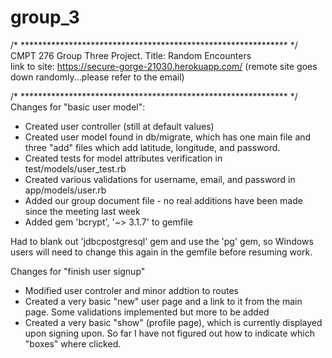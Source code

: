 # group_3
/* ************************************************************* */
CMPT 276 Group Three Project. Title: Random Encounters  
link to site: https://secure-gorge-21030.herokuapp.com/
(remote site goes down randomly...please refer to the email)

/* ************************************************************* */
Changes for "basic user model":
  - Created user controller (still at default values)
  - Created user model found in db/migrate, which has one main file and three "add" files which add latitude, longitude, and password.
  - Created tests for model attributes verification in test/models/user_test.rb
  - Created various validations for username, email, and password in app/models/user.rb
  - Added our group document file - no real additions have been made since the meeting last week
  - Added gem 'bcrypt', '~> 3.1.7' to gemfile

  Had to blank out 'jdbcpostgresql' gem and use the 'pg' gem, so Windows users will need to change this again in the gemfile
  before resuming work.

Changes for "finish user signup"
  - Modified user controler and minor addtion to routes
  - Created a very basic "new" user page and a link to it from the main page. Some validations implemented but more to be added
  - Created a very basic "show" (profile page), which is currently displayed upon signing upon. So far I have not figured out how to indicate which "boxes" where clicked.
